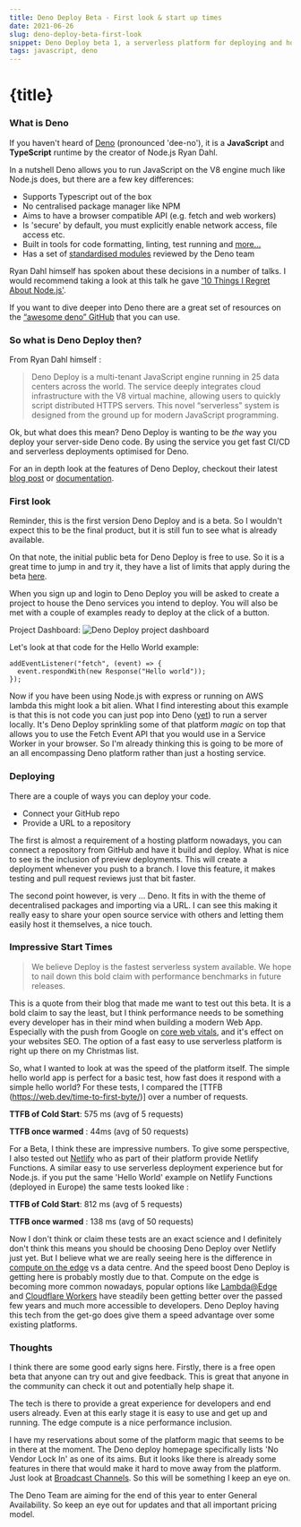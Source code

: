 ```yaml
---
title: Deno Deploy Beta - First look & start up times
date: 2021-06-26
slug: deno-deploy-beta-first-look
snippet: Deno Deploy beta 1, a serverless platform for deploying and hosting server-side Deno released last week. I wanted to explore what it offers and whether the beta already lives up to some of it's claims.
tags: javascript, deno
---
```


# {title}


### What is Deno

If you haven't heard of [Deno](https://github.com/denoland/deno) (pronounced 'dee-no'), it is a **JavaScript** and **TypeScript** runtime by the creator of Node.js Ryan Dahl. 

In a nutshell Deno allows you to run JavaScript on the V8 engine much like Node.js does, but there are a few key differences:

- Supports Typescript out of the box
- No centralised package manager like NPM
- Aims to have a browser compatible API (e.g. fetch and web workers)
- Is 'secure' by default, you must explicitly enable network access, file access etc.
- Built in tools for code formatting, linting, test running and [more...](https://deno.land/manual/tools)
- Has a set of [standardised modules](https://deno.land/std/) reviewed by the Deno team

Ryan Dahl himself has spoken about these decisions in a number of talks. I would recommend taking a look at this talk he gave ['10 Things I Regret About Node.js'](https://www.youtube.com/watch?v=M3BM9TB-8yA).

If you want to dive deeper into Deno there are a great set of resources on the [“awesome deno” GitHub](https://github.com/denolib/awesome-deno) that you can use. 


### So what is Deno Deploy then?

From Ryan Dahl himself :

> Deno Deploy is a multi-tenant JavaScript engine running in 25 data centers across the world. The service deeply integrates cloud infrastructure with the V8 virtual machine, allowing users to quickly script distributed HTTPS servers. This novel “serverless” system is designed from the ground up for modern JavaScript programming.

Ok, but what does this mean? Deno Deploy is wanting to be *the* way you deploy your server-side Deno code. By using the service you get fast CI/CD and serverless deployments optimised for Deno.

For an in depth look at the features of Deno Deploy, checkout their latest [blog post](https://deno.com/blog/deploy-beta1) or [documentation](https://deno.com/deploy/docs).


### First look

Reminder, this is the first version Deno Deploy and is a beta. So I wouldn't expect this to be the final product, but it is still fun to see what is already available. 

On that note, the initial public beta for Deno Deploy is free to use. So it is a great time to jump in and try it, they have a list of limits that apply during the beta [here](https://deno.com/deploy/docs/pricing-and-limits).

When you sign up and login to Deno Deploy you will be asked to create a project to house the Deno services you intend to deploy. You will also be met with a couple of examples ready to deploy at the click of a button.

Project Dashboard: ![Deno Deploy project dashboard](https://res.cloudinary.com/wubo/image/upload/c_scale,f_auto,q_auto:best,w_1080/v1624639605/blog/deno-deploy-project-dashboard_sf1zyp.png "Deno Deploy project dashboard")

Let's look at that code for the Hello World example:

```
addEventListener("fetch", (event) => {
  event.respondWith(new Response("Hello world"));
});
```

Now if you have been using Node.js with express or running on AWS lambda this might look a bit alien. What I find interesting about this example is that this is not code you can just pop into Deno ([yet](https://github.com/denoland/deno/issues/5957#issuecomment-722568905)) to run a server locally. It's Deno Deploy sprinkling some of that platform *magic* on top that allows you to use the Fetch Event API that you would use in a Service Worker in your browser. So I'm already thinking this is going to be more of an all encompassing Deno platform rather than just a hosting service.


### Deploying 

There are a couple of ways you can deploy your code. 

- Connect your GitHub repo
- Provide a URL to a repository

The first is almost a requirement of a hosting platform nowadays, you can connect a repository from GitHub and have it build and deploy. What is nice to see is the inclusion of preview deployments. This will create a deployment whenever you push to a branch. I love this feature, it makes testing and pull request reviews just that bit faster. 

 The second point however, is very ... Deno. It fits in with the theme of decentralised packages and importing via a URL. I can see this making it really easy to share your open source service with others and letting them easily host it themselves, a nice touch.


### Impressive Start Times

> We believe Deploy is the fastest serverless system available. We hope to nail down this bold claim with performance benchmarks in future releases.

This is a quote from their blog that made me want to test out this beta. It is a bold claim to say the least, but I think performance needs to be something every developer has in their mind when building a modern Web App. Especially with the push from Google on [core web vitals](https://web.dev/vitals/), and it's effect on your websites SEO. The option of a fast easy to use serverless platform is right up there on my Christmas list. 

So, what I wanted to look at was the speed of the platform itself. The simple hello world app is perfect for a basic test, how fast does it respond with a simple hello world? For these tests, I compared the [TTFB (https://web.dev/time-to-first-byte/)] over a number of requests. 

**TTFB of Cold Start**: 575 ms (avg of 5 requests)

**TTFB once warmed** : 44ms (avg of 50 requests)

For a Beta, I think these are impressive numbers. To give some perspective, I also tested out [Netlify](https://www.netlify.com/) who as part of their platform provide Netlify Functions. A similar easy to use serverless deployment experience but for Node.js. if you put the same 'Hello World' example on Netlify Functions (deployed in Europe) the same tests looked like :


**TTFB of Cold Start**: 812 ms (avg of 5 requests)

**TTFB once warmed** : 138 ms (avg of 50 requests)


Now I don't think or claim these tests are an exact science and I definitely don't think this means you should be choosing Deno Deploy over Netlify just yet. But I believe what we are really seeing here is the difference in [compute on the edge](https://en.wikipedia.org/wiki/Edge_computing) vs a data centre. And the speed boost Deno Deploy is getting here is probably mostly due to that. Compute on the edge is becoming more common nowadays, popular options like [Lambda@Edge](https://aws.amazon.com/lambda/edge/) and [Cloudflare Workers](https://workers.cloudflare.com/) have steadily been getting better over the passed few years and much more accessible to developers. Deno Deploy having this tech from the get-go does give them a speed advantage over some existing platforms.


### Thoughts

I think there are some good early signs here. Firstly, there is a free open beta that anyone can try out and give feedback. This is great that anyone in the community can check it out and potentially help shape it. 

The tech is there to provide a great experience for developers and end users already. Even at this early stage it is easy to use and get up and running. The edge compute is a nice performance inclusion. 

I have my reservations about some of the platform magic that seems to be in there at the moment. The Deno deploy homepage specifically lists 'No Vendor Lock In' as one of its aims. But it looks like there is already some features in there that would make it hard to move away from the platform. Just look at [Broadcast Channels](https://deno.com/blog/deploy-beta1#broadcastchannel). So this will be something I keep an eye on. 

The Deno Team are aiming for the end of this year to enter General Availability. So keep an eye out for updates and that all important pricing model.